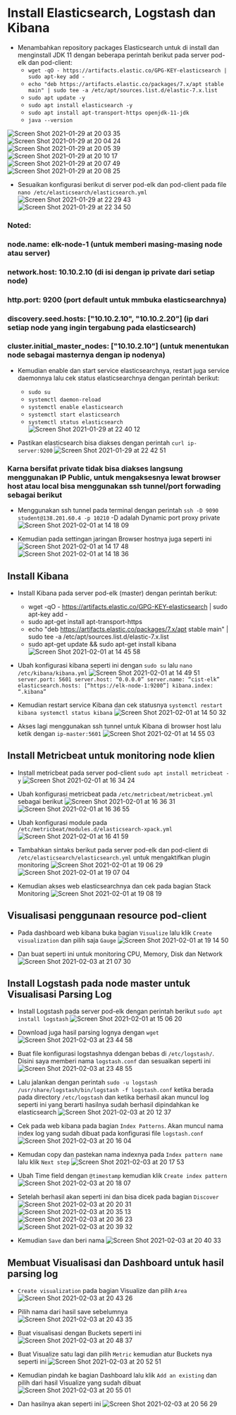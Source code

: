 # Install Elasticsearch, Logstash dan Kibana

- Menambahkan repository packages Elasticsearch untuk di install dan menginstall JDK 11 dengan beberapa perintah berikut pada server pod-elk dan pod-client:
  - `wget -qO - https://artifacts.elastic.co/GPG-KEY-elasticsearch | sudo apt-key add -`
  - `echo "deb https://artifacts.elastic.co/packages/7.x/apt stable main" | sudo tee -a /etc/apt/sources.list.d/elastic-7.x.list`
  - `sudo apt update -y`
  - `sudo apt install elasticsearch -y`
  - `sudo apt install apt-transport-https openjdk-11-jdk`
  - `java --version`
  
![Screen Shot 2021-01-29 at 20 03 35](https://user-images.githubusercontent.com/45087061/106770140-3e264d80-6670-11eb-8310-b3599569a10b.png)
![Screen Shot 2021-01-29 at 20 04 24](https://user-images.githubusercontent.com/45087061/106770246-5ac28580-6670-11eb-9c57-008aad5b9ce7.png)
![Screen Shot 2021-01-29 at 20 05 39](https://user-images.githubusercontent.com/45087061/106770320-729a0980-6670-11eb-8017-c27711053ef6.png)
![Screen Shot 2021-01-29 at 20 10 17](https://user-images.githubusercontent.com/45087061/106770440-8e051480-6670-11eb-979c-1f81e5e140c5.png)
![Screen Shot 2021-01-29 at 20 07 49](https://user-images.githubusercontent.com/45087061/106770482-9c533080-6670-11eb-87fc-abadc78d056a.png)
![Screen Shot 2021-01-29 at 20 08 25](https://user-images.githubusercontent.com/45087061/106770525-a7a65c00-6670-11eb-8ef9-fa21d283c35e.png)

- Sesuaikan konfigurasi berikut di server pod-elk dan pod-client pada file `nano /etc/elasticsearch/elasticsearch.yml`
![Screen Shot 2021-01-29 at 22 29 43](https://user-images.githubusercontent.com/45087061/106771185-48951700-6671-11eb-9b9f-88ca61291b1a.png)
![Screen Shot 2021-01-29 at 22 34 50](https://user-images.githubusercontent.com/45087061/106771202-4c289e00-6671-11eb-8046-9cd2c4f84d39.png)

### Noted:
### node.name: elk-node-1 (untuk memberi masing-masing node atau server)
### network.host: 10.10.2.10 (di isi dengan ip private dari setiap node)
### http.port: 9200 (port default untuk mmbuka elasticsearchnya)
### discovery.seed.hosts: ["10.10.2.10", "10.10.2.20"] (ip dari setiap node yang ingin tergabung pada elasticsearch)
### cluster.initial_master_nodes: ["10.10.2.10"] (untuk menentukan node sebagai masternya dengan ip nodenya)

- Kemudian enable dan start service elasticsearchnya, restart juga service daemonnya lalu cek status elasticsearchnya dengan perintah berikut:
  - `sudo su`
  - `systemctl daemon-reload`
  - `systemctl enable elasticsearch`
  - `systemctl start elasticsearch`
  - `systemctl status elasticsearch`
![Screen Shot 2021-01-29 at 22 40 12](https://user-images.githubusercontent.com/45087061/106773081-46cc5300-6673-11eb-9f49-b4d52b7f05b7.png)

- Pastikan elasticsearch bisa diakses dengan perintah `curl ip-server:9200`
![Screen Shot 2021-01-29 at 22 42 51](https://user-images.githubusercontent.com/45087061/106773323-85faa400-6673-11eb-9e76-5de76a83f950.png)

### Karna bersifat private tidak bisa diakses langsung menggunakan IP Public, untuk mengaksesnya lewat browser host atau local bisa menggunakan ssh tunnel/port forwading sebagai berikut
- Menggunakan ssh tunnel pada terminal dengan perintah `ssh -D 9090 student@138.201.60.4 -p 10210` -D adalah Dynamic port proxy private
![Screen Shot 2021-02-01 at 14 18 09](https://user-images.githubusercontent.com/45087061/106774083-57c99400-6674-11eb-842c-6492e47ad78d.png)

- Kemudian pada settingan jaringan Browser hostnya juga seperti ini
![Screen Shot 2021-02-01 at 14 17 48](https://user-images.githubusercontent.com/45087061/106774177-6f088180-6674-11eb-9bc2-ffba95bd85e1.png)
![Screen Shot 2021-02-01 at 14 18 36](https://user-images.githubusercontent.com/45087061/106774398-a8d98800-6674-11eb-8f51-e8874b4e5832.png)

## Install Kibana

- Install Kibana pada server pod-elk (master) dengan perintah berikut:
  - wget -qO - https://artifacts.elastic.co/GPG-KEY-elasticsearch | sudo apt-key add -
  - sudo apt-get install apt-transport-https
  - echo "deb https://artifacts.elastic.co/packages/7.x/apt stable main" | sudo tee -a /etc/apt/sources.list.d/elastic-7.x.list
  - sudo apt-get update && sudo apt-get install kibana
![Screen Shot 2021-02-01 at 14 45 58](https://user-images.githubusercontent.com/45087061/106774681-f524c800-6674-11eb-9f90-b4dfb7cbdf7f.png)

- Ubah konfigurasi kibana seperti ini dengan `sudo su` lalu `nano /etc/kibana/kibana.yml`
![Screen Shot 2021-02-01 at 14 49 51](https://user-images.githubusercontent.com/45087061/106775029-52b91480-6675-11eb-953d-08d4bc6891d9.png)
`server.port: 5601
server.host: “0.0.0.0”
server.name: “cist-elk”
elasticsearch.hosts: [“https://elk-node-1:9200”]
kibana.index: “.kibana”`

- Kemudian restart service Kibana dan cek statusnya
`systemctl restart kibana
systemctl status kibana`
![Screen Shot 2021-02-01 at 14 50 32](https://user-images.githubusercontent.com/45087061/106775865-1a660600-6676-11eb-8f7b-67b52b92a5e0.png)

- Akses lagi menggunakan ssh tunnel untuk Kibana di browser host lalu ketik dengan `ip-master:5601`
![Screen Shot 2021-02-01 at 14 55 03](https://user-images.githubusercontent.com/45087061/106775940-2ce03f80-6676-11eb-8c6f-5c74ed1cb1ba.png)

## Install Metricbeat untuk monitoring node klien

- Install metricbeat pada server pod-client `sudo apt install metricbeat -y`
![Screen Shot 2021-02-01 at 16 34 24](https://user-images.githubusercontent.com/45087061/106776318-8a748c00-6676-11eb-8e3b-45eaa6aa2148.png)

- Ubah konfigurasi metricbeat pada `/etc/metricbeat/metricbeat.yml` sebagai berikut
![Screen Shot 2021-02-01 at 16 36 31](https://user-images.githubusercontent.com/45087061/106776673-e0e1ca80-6676-11eb-9517-a3ce4f75f206.png)
![Screen Shot 2021-02-01 at 16 36 55](https://user-images.githubusercontent.com/45087061/106776680-e3442480-6676-11eb-9a52-a89e0cbba443.png)
- Ubah konfigurasi module pada `/etc/metricbeat/modules.d/elasticsearch-xpack.yml`
![Screen Shot 2021-02-01 at 16 41 59](https://user-images.githubusercontent.com/45087061/106776689-e4755180-6676-11eb-8b9c-fc28a5288dbf.png)

- Tambahkan sintaks berikut pada server pod-elk dan pod-client di `/etc/elasticsearch/elasticsearch.yml` untuk mengaktifkan plugin monitoring
![Screen Shot 2021-02-01 at 19 06 29](https://user-images.githubusercontent.com/45087061/106776695-e50de800-6676-11eb-8ed4-5a742bc71dbe.png)
![Screen Shot 2021-02-01 at 19 07 04](https://user-images.githubusercontent.com/45087061/106776698-e63f1500-6676-11eb-8b8a-1845d9cb081c.png)

- Kemudian akses web elasticsearchnya dan cek pada bagian Stack Monitoring
![Screen Shot 2021-02-01 at 19 08 19](https://user-images.githubusercontent.com/45087061/106778239-54d0a280-6678-11eb-8bd7-597dc599b662.png)

## Visualisasi penggunaan resource pod-client
- Pada dashboard web kibana buka bagian `Visualize` lalu klik `Create visualization` dan pilih saja `Gauge`
![Screen Shot 2021-02-01 at 19 14 50](https://user-images.githubusercontent.com/45087061/106778537-aa0cb400-6678-11eb-9aca-74937f78a913.png)

- Dan buat seperti ini untuk monitoring CPU, Memory, Disk dan Network
![Screen Shot 2021-02-03 at 21 07 30](https://user-images.githubusercontent.com/45087061/106778817-f22bd680-6678-11eb-8747-abd365f19af9.png)

## Install Logstash pada node master untuk Visualisasi Parsing Log

- Install Logstash pada server pod-elk dengan perintah berikut `sudo apt install logstash`
![Screen Shot 2021-02-01 at 15 06 20](https://user-images.githubusercontent.com/45087061/106779234-623a5c80-6679-11eb-9133-7849cc9d850a.png)

- Download juga hasil parsing lognya dengan `wget`
![Screen Shot 2021-02-03 at 23 44 58](https://user-images.githubusercontent.com/45087061/106779713-d8d75a00-6679-11eb-9181-5d261ff0763b.png)

- Buat file konfigurasi logstashnya ddengan bebas di `/etc/logstash/`. Disini saya memberi nama `logstash.conf` dan sesuaikan seperti ini
![Screen Shot 2021-02-03 at 23 48 55](https://user-images.githubusercontent.com/45087061/106780266-65821800-667a-11eb-8e86-e1f58564f1e6.png)

- Lalu jalankan dengan perintah `sudo -u logstash /usr/share/logstash/bin/logstash -f logstash.conf` ketika berada pada directory `/etc/logstash` dan ketika berhasil akan muncul log seperti ini yang berarti hasilnya sudah berhasil dipindahkan ke elasticsearch
![Screen Shot 2021-02-03 at 20 12 37](https://user-images.githubusercontent.com/45087061/106780466-9cf0c480-667a-11eb-961f-a9da3fbc3903.png)

- Cek pada web kibana pada bagian `Index Patterns`. Akan muncul nama index log yang sudah dibuat pada konfigurasi file `logstash.conf`
![Screen Shot 2021-02-03 at 20 16 04](https://user-images.githubusercontent.com/45087061/106780705-d75a6180-667a-11eb-8697-f1f1ea3ed91a.png)

- Kemudan copy dan pastekan nama indexnya pada `Index pattern name` lalu klik `Next step`
![Screen Shot 2021-02-03 at 20 17 53](https://user-images.githubusercontent.com/45087061/106780987-22747480-667b-11eb-8bfc-f27a11ad318d.png)

- Ubah Time field dengan `@timestamp` kemudian klik `Create index pattern`
![Screen Shot 2021-02-03 at 20 18 07](https://user-images.githubusercontent.com/45087061/106781171-594a8a80-667b-11eb-817d-a66f224445e0.png)

- Setelah berhasil akan seperti ini dan bisa dicek pada bagian `Discover`
![Screen Shot 2021-02-03 at 20 20 31](https://user-images.githubusercontent.com/45087061/106781425-a2024380-667b-11eb-8dd5-e129837ec545.png)
![Screen Shot 2021-02-03 at 20 35 13](https://user-images.githubusercontent.com/45087061/106781439-a595ca80-667b-11eb-85f7-db3c5976cea8.png)
![Screen Shot 2021-02-03 at 20 36 23](https://user-images.githubusercontent.com/45087061/106781445-a6c6f780-667b-11eb-80da-d1e91df35e11.png)
![Screen Shot 2021-02-03 at 20 39 32](https://user-images.githubusercontent.com/45087061/106781450-a75f8e00-667b-11eb-8386-0723af652571.png)

- Kemudian `Save` dan beri nama
![Screen Shot 2021-02-03 at 20 40 33](https://user-images.githubusercontent.com/45087061/106781576-c9f1a700-667b-11eb-8948-418b0636667e.png)

## Membuat Visualisasi dan Dashboard untuk hasil parsing log

- `Create visualization` pada bagian Visualize dan pilih `Area`
![Screen Shot 2021-02-03 at 20 43 26](https://user-images.githubusercontent.com/45087061/106781761-fc030900-667b-11eb-8a5c-b7c10f72442b.png)

- Pilih nama dari hasil save sebelumnya
![Screen Shot 2021-02-03 at 20 43 35](https://user-images.githubusercontent.com/45087061/106781779-03c2ad80-667c-11eb-93a5-c0a53812617f.png)

- Buat visualisasi dengan Buckets seperti ini
![Screen Shot 2021-02-03 at 20 48 37](https://user-images.githubusercontent.com/45087061/106781926-2ead0180-667c-11eb-9cfb-67be06dd5646.png)

- Buat Visualize satu lagi dan pilih `Metric` kemudian atur Buckets nya seperti ini
![Screen Shot 2021-02-03 at 20 52 51](https://user-images.githubusercontent.com/45087061/106781995-44222b80-667c-11eb-838d-8e911001ee5b.png)

- Kemudian pindah ke bagian Dashboard lalu klik `Add an existing` dan pilih dari hasil Visualize yang sudah dibuat
![Screen Shot 2021-02-03 at 20 55 01](https://user-images.githubusercontent.com/45087061/106782483-c9a5db80-667c-11eb-9fd1-2ce47b63b018.png)

- Dan hasilnya akan seperti ini
![Screen Shot 2021-02-03 at 20 56 29](https://user-images.githubusercontent.com/45087061/106782494-cd396280-667c-11eb-8b66-03e43160f827.png)

